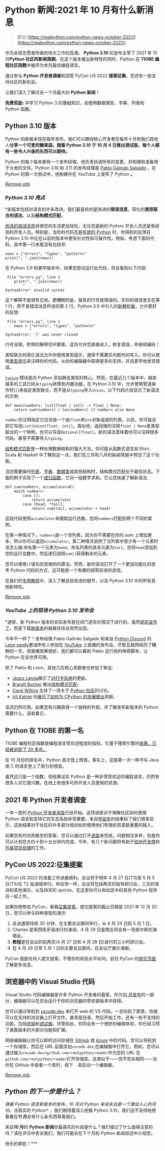 # Python 新闻:2021 年 10 月有什么新消息

> 原文:[https://realpython.com/python-news-october-2021/](https://realpython.com/python-news-october-2021/)

作为全球志愿者所做的伟大工作的高潮， **Python 3.10** 的发布主宰了 2021 年 10 月**Python 社区的新闻周期**。在这个版本推出新特性的同时，Python 在 **TIOBE 编程社区指数**中被评为本月最佳编程语言。

通过参与 **Python 开发者调查**和回答 PyCon US 2022 **提案征集**，您还有一些支持社区的新机会。

让我们深入了解过去一个月最大的 **Python 新闻**！

**免费奖励:** 并学习 Python 3 的基础知识，如使用数据类型、字典、列表和 Python 函数。

## Python 3.10 版本

Python 的新版本现在每年发布。我们可以期待核心开发者在每年十月和我们其他人**分享一个可爱的糖果袋。随着 Python 3.10 于 10 月 4 日推出测试版，每个人都有一些令人兴奋的东西可以期待。**

Python 的每个版本都有一个发布经理，他负责协调所有的变更，并构建和准备用于分发的文件。Python 3.10 和 3.11 的发布经理是 [Pablo Galindo Salgado](https://twitter.com/pyblogsal) 。在 Python 的第一次尝试中，他构建并在 YouTube 上发布了 Python **。**

[*Remove ads*](/account/join/)

### *Python 3.10 亮点*

 *新版本包括对语言的许多改进。我们最喜欢的是改进的**错误消息**，简化的**类型联合的语法**，以及**结构模式匹配**。

[改进的错误消息](https://realpython.com/python310-new-features/#better-error-messages)将使您的生活更加轻松，无论您是新的 Python 开发人员还是有经验的开发人员。特别是，当你的代码[不是有效的 Python](https://realpython.com/invalid-syntax-python/) 时，你得到的反馈在 Python 3.10 中比在以前的版本中更有针对性和可操作性。例如，考虑下面的代码，其中第一行末尾没有右括号:

```
news = ["errors", "types", "patterns"
print(", ".join(news))
```

在 Python 3.9 和更早版本中，如果您尝试运行此代码，将会看到以下内容:

```
 File "errors.py", line 2
    print(", ".join(news))
        ^
SyntaxError: invalid syntax
```

这个解释不是很有见地。更糟糕的是，报告的行号是错误的。实际的错误发生在第 1 行，而不是错误消息所说的第 2 行。Python 3.9 中引入的[新解析器](https://realpython.com/python39-new-features/#a-more-powerful-python-parser)，允许更好的反馈:

```
 File "errors.py", line 1
    news = ["errors", "types", "patterns"
           ^
SyntaxError: '[' was never closed
```

行号没错，附带的解释切中要害。这将允许您直接进入，修复错误，并继续编码！

类型联合的简化语法允许你使用类型提示，通常不需要任何额外的导入。你可以使用[类型提示](https://realpython.com/python-type-checking/)来注释你的代码，从你的编辑器中获得更多的支持，并且更早地发现错误。

[`typing`](https://docs.python.org/3/library/typing.html) 模块是向 Python 添加静态类型的核心。然而，在最近几个版本中，越来越多的工具已经从`typing`转移到内置功能。在 Python 3.10 中，允许使用管道操作符(`|`)来指定类型联合，而不是从`typing`导入`Union`。以下代码片段显示了新语法的示例:

```
def mean(numbers: list[float | int]) -> float | None:
    return sum(numbers) / len(numbers) if numbers else None
```

`number`的注释指定它应该是一个由`float`和`int`对象组成的列表。以前，你可能会把它写成`List[Union[float, int]]`。类似地，返回值的注释`float | None`是类型联合的一个特例，也可以写成`Optional[float]`。新的语法意味着你可以注释很多代码，甚至不需要导入`typing`。

[结构模式匹配](https://realpython.com/python310-new-features/#structural-pattern-matching)是一种处理数据结构的强大方法，你可能从函数式语言如 Elixir、Scala 和 Haskell 中了解到这一点。我们在三月和八月的新闻简报中预览了这个功能。

当您需要操作[列表](https://realpython.com/python-lists-tuples/)、[字典](https://realpython.com/python-dicts/)、[数据类](https://realpython.com/python-data-classes/)或其他结构时，结构模式匹配处于最佳状态。下面的例子实现了一个[递归函数](https://realpython.com/python-recursion/)，它对一组数字求和。它让您快速了解新语法:

```
def sum(numbers, accumulator=0):
    match numbers:
        case []:
            return accumulator
        case [head, *tail]:
            return sum(tail, accumulator + head)
```

这段代码使用`accumulator`来跟踪运行总数。您将`numbers`匹配到两个不同的案例。

在第一种情况下，`numbers`是一个空列表。因为你不需要在你的 sum 上增加更多，所以你可以返回`accumulator`。第二种情况说明了当列表中至少有一个元素时该怎么做:命名第一个元素为`head`，命名列表的其余元素为`tail`。您将`head`添加到您的运行总数中，然后递归调用`sum()`获得剩余的元素。

您可以使用`if`语句实现相同的算法。然而，新的语法打开了一个更加功能化的思考 Python 代码的方式，这可能是一个有趣的探索前进的途径。

在我们的[专用教程](https://realpython.com/python310-new-features/)中，深入了解这些改进的细节，以及 Python 3.10 中的所有其他新特性。

[*Remove ads*](/account/join/)

### *YouTube 上的现场 Python 3.10 发布会*

 *通常，新 Python 版本的实际发布是在闭门造车的情况下进行的。虽然[提前宣布了](https://www.python.org/dev/peps/pep-0619/)，但是下载[新版本](https://www.python.org/downloads/release/python-3100/)的链接往往会突然出现。

今年不一样了！发布经理 Pablo Galindo Salgado 和来自 [Python Discord](https://www.pythondiscord.com/) 的[Leon sandy](https://twitter.com/lemonsaurus_rex)邀请所有人参加在 [YouTube](https://www.youtube.com/watch?v=AHT2l3hcIJg) 上直播的发布会。尽管互联网经历了糟糕的一天，但直播效果很好，我们都可以看到 Pablo 运行他的神奇脚本，让 Python 在全世界可用。

除了 Pablo 和 Leon，其他几位核心贡献者也参加了聚会:

*   [ukasz Langa](https://twitter.com/llanga)展示了[对打字系统](https://www.youtube.com/watch?v=AHT2l3hcIJg&t=22m15s)的更新。
*   [Brandt Bucher](https://github.com/brandtbucher) 推出[结构模式匹配](https://www.youtube.com/watch?v=AHT2l3hcIJg&t=43m53s)。
*   [Carol Willing](https://twitter.com/WillingCarol) 主持了一场关于 [Python 社区](https://www.youtube.com/watch?v=AHT2l3hcIJg&t=67m50s)的讨论。
*   [Irit Katriel](https://github.com/iritkatriel) 向[展示了如何为 CPython 的发展做出](https://www.youtube.com/watch?v=AHT2l3hcIJg&t=122m53s)贡献。

该流仍然可用。如果您有兴趣获得一个独特的外观，并了解发布新版本的 Python 需要什么，请查看它。

## Python 在 TIOBE 的第一名

TIOBE 编程社区指数是编程语言受欢迎程度的指标。它基于搜索引擎的[结果，已经被追踪了 20 多年。](https://www.tiobe.com/tiobe-index/programming-languages-definition/)

在 10 月份的排名中，Python 首次登上榜首。事实上，这是第一次一种不叫 Java 或 C 的语言登上了索引的榜首。

虽然这只是一个指数，但结果证实 Python 是一种非常受欢迎的编程语言，仍然有很多人对它感兴趣，在线上有很多可供开发人员使用的资源。

## 2021 年 Python 开发者调查

一年一度的 [Python 开发者调查](https://surveys.jetbrains.com/s3/c1-python-developers-survey-2021)已经开始。这项调查对于理解社区如何使用 Python 语言和支持它的生态系统非常重要。来自[早些年](https://www.jetbrains.com/lp/python-developers-survey-2020/)的结果给了我们很多启示。这些结果对于社区的许多部分规划如何使用他们有限的资源是重要的输入。

如果您有时间贡献您的答案，您可以通过打开[调查](https://surveys.jetbrains.com/s3/c1-python-developers-survey-2021)来完成。问题相当多样，但是你可以计划在大约十到十五分钟内完成。今年，有几个新问题将有助于[驻地开发商](https://realpython.com/python-news-july-2021/#cpython-has-a-full-time-developer-in-residence)和[包装项目经理](https://realpython.com/python-news-august-2021/#python-has-a-packaging-project-manager)的工作。

## PyCon US 2022:征集提案

PyCon US 2022 的准备工作进展顺利。会议将于明年 4 月 27 日(T3)至 5 月 5 日(T5)在 T2 盐湖城举行。和往常一样，会议将包括两天的指导研讨会，三天的演讲和其他演示，以及四天的 sprints，在这里你可以和社区中的其他 Python 程序员一起工作。

如果你想参加 PyCon，看看[征集提案](https://pycon.blogspot.com/2021/10/pycon-us-2022-call-for-proposals-is-open.html)。提交提案的截止日期是 2021 年 12 月 20 日。您可以参与四种类型的演示:

1.  会谈通常持续 30 分钟，在主要会议期间举行，从 4 月 29 日到 5 月 1 日。
2.  Charlas 是用西班牙语进行的演讲。4 月 29 日星期五将会有一场查尔斯的演唱会。
3.  **教程**是在会议的前两天(4 月 27 日和 4 月 28 日)进行的三小时研讨会。
4.  在 4 月 29 日至 5 月 1 日的主要会议期间，在会议厅展示海报。

PyCon 鼓励任何人提交提案，不管你的经验水平如何。前往 PyCon 的[提交页面](https://us.pycon.org/2022/speaking/speaking/)了解更多信息。

## 浏览器中的 Visual Studio 代码

Visual Studio 代码编辑器是许多 Python 开发者的最爱。作为[10 月发布](https://code.visualstudio.com/updates/v1_62)的一部分，编辑器可以在完全运行于你的浏览器的零安装版本中获得。

您可以通过导航到 [vscode.dev](https://vscode.dev/) 来打开 web 的 VS 代码。一旦你到了那里，你就可以在支持的浏览器上打开文件，甚至是目录，然后开始工作。还有一些不支持的功能，包括[终端](https://realpython.com/advanced-visual-studio-code-python/#setting-up-your-terminal)和[调试器](https://realpython.com/advanced-visual-studio-code-python/#debugging-your-python-scripts-in-visual-studio-code)。尽管如此，你将会有一个很好的编辑体验，你已经习惯了桌面版本的大部分功能和扩展。

网络编辑器让你可以即时访问存储在 [GitHub](https://github.com/) 或 [Azure](https://dev.azure.com/) 中的代码。您可以导航到一个存储库，然后在 URL 前面添加`vscode.dev`,在编辑器中打开它。例如，您可以通过输入`vscode.dev/github.com/realpython/reader`作为您的 URL 在`github.com/realpython/reader`打开存储库。这类似于——但不完全相同——当你在 GitHub 中查看一个库时，按下 `.` 来启动一个编辑器。

[*Remove ads*](/account/join/)

## *Python 的下一步是什么？*

 *随着 Python 语言新版本的发布，10 月对 Python 来说永远是一个激动人心的月份。在*真实的 Python* ，我们期待着深入挖掘 Python 3.10，我们迫不及待地想看看在**11 月**会有什么新东西等着我们。

来自**10 月**的 **Python 新闻**你最喜欢的片段是什么？我们错过了什么值得注意的吗？请在评论中告诉我们，我们可能会在下个月的 Python 新闻综述中介绍您。

快乐的蟒蛇！***